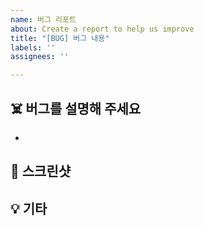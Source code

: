 ```yaml
---
name: 버그 리포트
about: Create a report to help us improve
title: "[BUG] 버그 내용"
labels: ''
assignees: ''

---
```


## ☠️ 버그를 설명해 주세요
<!-- 버그가 무엇인지에 대한 명확하고 간결한 설명을 해주세요. -->
* 

## 📸 스크린샷
<!-- 해당하는 경우 문제를 설명하는 데 도움이 되는 스크린샷이나 비디오를 추가해 주세요. -->

## 💡 기타
<!-- 추가적인 문제에 대한 설명을 적어주세요. -->
>
